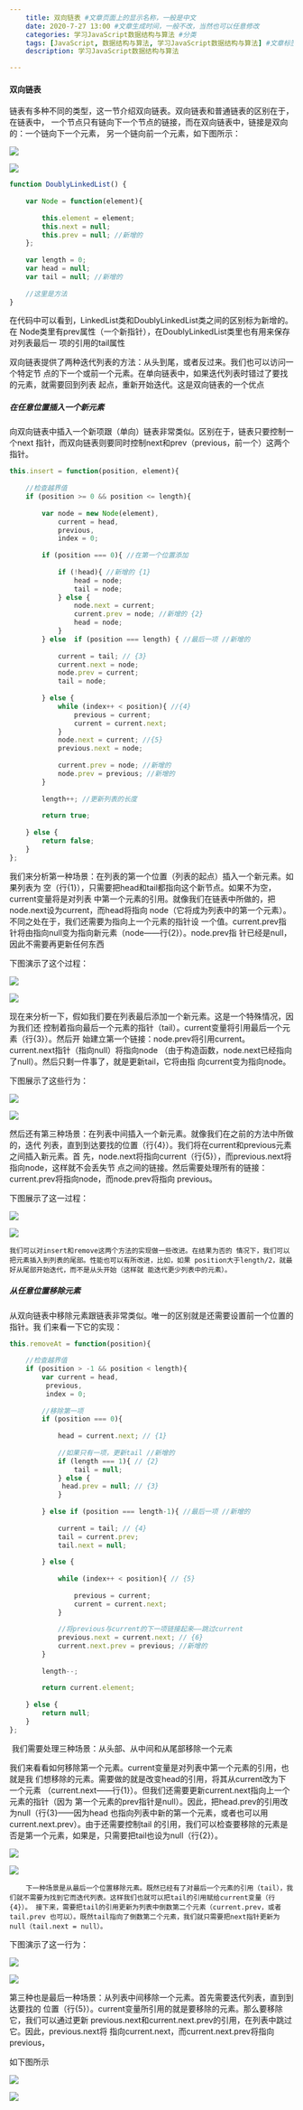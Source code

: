```yaml
---
	title: 双向链表 #文章页面上的显示名称，一般是中文
	date: 2020-7-27 13:00 #文章生成时间，一般不改，当然也可以任意修改
	categories: 学习JavaScript数据结构与算法 #分类
	tags: [JavaScript, 数据结构与算法, 学习JavaScript数据结构与算法] #文章标签
	description: 学习JavaScript数据结构与算法

---
```


#### 双向链表

​		链表有多种不同的类型，这一节介绍双向链表。双向链表和普通链表的区别在于，在链表中， 一个节点只有链向下一个节点的链接，而在双向链表中，链接是双向的：一个链向下一个元素， 另一个链向前一个元素，如下图所示： 

![](/images/js6-1.png)

![](E:\1244832273.github.io\themes\next\source\images\js6-1.png)

```javascript
function DoublyLinkedList() { 
 
    var Node = function(element){ 
 
        this.element = element;
        this.next = null;
        this.prev = null; //新增的
    }; 
 
    var length = 0;
    var head = null;
    var tail = null; //新增的 
 
    //这里是方法
}
```

​		在代码中可以看到，LinkedList类和DoublyLinkedList类之间的区别标为新增的。在 Node类里有prev属性（一个新指针），在DoublyLinkedList类里也有用来保存对列表最后一 项的引用的tail属性

​		双向链表提供了两种迭代列表的方法：从头到尾，或者反过来。我们也可以访问一个特定节 点的下一个或前一个元素。在单向链表中，如果迭代列表时错过了要找的元素，就需要回到列表 起点，重新开始迭代。这是双向链表的一个优点

##### 在任意位置插入一个新元素 

​		向双向链表中插入一个新项跟（单向）链表非常类似。区别在于，链表只要控制一个next 指针，而双向链表则要同时控制next和prev（previous，前一个）这两个指针。 

```javascript
this.insert = function(position, element){ 
 
    //检查越界值
    if (position >= 0 && position <= length){ 
 
        var node = new Node(element),
            current = head,
            previous,
            index = 0; 
 
        if (position === 0){ //在第一个位置添加 
 
            if (!head){ //新增的 {1}
                head = node;
                tail = node;
            } else {
                node.next = current;
                current.prev = node; //新增的 {2}
                head = node;
            }
        } else  if (position === length) { //最后一项 //新增的 
 
            current = tail; // {3}
            current.next = node;
            node.prev = current; 
            tail = node; 
 
        } else {
            while (index++ < position){ //{4}
                previous = current;
                current = current.next;
            }
            node.next = current; //{5}
            previous.next = node; 
 
            current.prev = node; //新增的
            node.prev = previous; //新增的
        } 
 
        length++; //更新列表的长度 
 
        return true; 
 
    } else {
        return false;
    }
}; 
```

​		我们来分析第一种场景：在列表的第一个位置（列表的起点）插入一个新元素。如果列表为 空（行{1}），只需要把head和tail都指向这个新节点。如果不为空，current变量将是对列表 中第一个元素的引用。就像我们在链表中所做的，把node.next设为current，而head将指向 node（它将成为列表中的第一个元素）。不同之处在于，我们还需要为指向上一个元素的指针设 一个值。current.prev指针将由指向null变为指向新元素（node——行{2}）。node.prev指 针已经是null，因此不需要再更新任何东西

下图演示了这个过程： 

![](/images/js6-2.png)

![](E:\1244832273.github.io\themes\next\source\images\js6-2.png)

​		现在来分析一下，假如我们要在列表最后添加一个新元素。这是一个特殊情况，因为我们还 控制着指向最后一个元素的指针（tail）。current变量将引用最后一个元素（行{3}）。然后开 始建立第一个链接：node.prev将引用current。current.next指针（指向null）将指向node （由于构造函数，node.next已经指向了null）。然后只剩一件事了，就是更新tail，它将由指 向current变为指向node。

下图展示了这些行为： 

![](/images/js6-3.png)

![](E:\1244832273.github.io\themes\next\source\images\js6-3.png)

然后还有第三种场景：在列表中间插入一个新元素。就像我们在之前的方法中所做的，迭代 列表，直到到达要找的位置（行{4}）。我们将在current和previous元素之间插入新元素。首 先，node.next将指向current（行{5}），而previous.next将指向node，这样就不会丢失节 点之间的链接。然后需要处理所有的链接：current.prev将指向node，而node.prev将指向 previous。

下图展示了这一过程： 

![](/images/js6-4.png)

 ![](E:\1244832273.github.io\themes\next\source\images\js6-4.png)

`我们可以对insert和remove这两个方法的实现做一些改进。在结果为否的 情况下，我们可以把元素插入到列表的尾部。性能也可以有所改进，比如，如果 position大于length/2，就最好从尾部开始迭代，而不是从头开始（这样就 能迭代更少列表中的元素）。` 

##### 从任意位置移除元素 	

​		从双向链表中移除元素跟链表非常类似。唯一的区别就是还需要设置前一个位置的指针。我 们来看一下它的实现：

```javascript
this.removeAt = function(position){ 
 
    //检查越界值
    if (position > -1 && position < length){
    	var current = head, 
    	 previous,
         index = 0; 
 
        //移除第一项
        if (position === 0){ 
 
            head = current.next; // {1} 
 
            //如果只有一项，更新tail //新增的
            if (length === 1){ // {2}
            	tail = null;
            } else {
           	 head.prev = null; // {3}
            } 
 
        } else if (position === length-1){ //最后一项 //新增的 
 
            current = tail; // {4}
            tail = current.prev;
            tail.next = null; 
 
        } else { 
 
            while (index++ < position){ // {5} 
 
                previous = current;
                current = current.next;
            } 
 
            //将previous与current的下一项链接起来——跳过current
            previous.next = current.next; // {6}
            current.next.prev = previous; //新增的
        } 
 
        length--; 
 
        return current.element; 
 
    } else {
        return null;
    }
}; 
```

​		我们需要处理三种场景：从头部、从中间和从尾部移除一个元素

​		我们来看看如何移除第一个元素。current变量是对列表中第一个元素的引用，也就是我 们想移除的元素。需要做的就是改变head的引用，将其从current改为下一个元素 （current.next——行{1}）。但我们还需要更新current.next指向上一个元素的指针（因为 第一个元素的prev指针是null）。因此，把head.prev的引用改为null（行{3}——因为head 也指向列表中新的第一个元素，或者也可以用current.next.prev）。由于还需要控制tail 的引用，我们可以检查要移除的元素是否是第一个元素，如果是，只需要把tail也设为null（行{2}）。 

![](E:\1244832273.github.io\themes\next\source\images\js6-6.png)

![](/images/js6-6.png)

 		下一种场景是从最后一个位置移除元素。既然已经有了对最后一个元素的引用（tail），我 们就不需要为找到它而迭代列表。这样我们也就可以把tail的引用赋给current变量（行{4}）。 接下来，需要把tail的引用更新为列表中倒数第二个元素（current.prev，或者tail.prev 也可以）。既然tail指向了倒数第二个元素，我们就只需要把next指针更新为null（tail.next = null）。

下图演示了这一行为： 

![](E:\1244832273.github.io\themes\next\source\images\js6-7.png)

![](/images/js6-7.png)

​		第三种也是最后一种场景：从列表中间移除一个元素。首先需要迭代列表，直到到达要找的 位置（行{5}）。current变量所引用的就是要移除的元素。那么要移除它，我们可以通过更新 previous.next和current.next.prev的引用，在列表中跳过它。因此，previous.next将 指向current.next，而current.next.prev将指向previous，

如下图所示

![](/images/js6-8.png)

![](E:\1244832273.github.io\themes\next\source\images\js6-8.png)